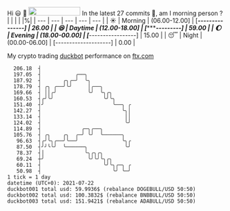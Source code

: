 Hi :smiley: :wave: <img src="https://jojoee.jojoee.com/api/utcnow" width="120" height="20">
In the latest 27 commits :bug:, am I morning person ? 
| | | | |%|
| --- | --- | --- | --- | --- |
| :sunny: | Morning | (06.00-12.00] | [*****---------------] | 26.00 |
| :satisfied: | Daytime | (12.00-18.00] | [***********---------] | 59.00 |
| :moon: | Evening | (18.00-00.00] | [***-----------------] | 15.00 |
| :sleeping: | Night | (00.00-06.00] | [--------------------] | 0.00 |

My crypto trading [duckbot](https://github.com/jojoee/duckbot) performance on [ftx.com](https://ftx.com/#a=13144711)
```
  206.18  ┤
  197.05  ┤           ╭──╮
  187.92  ┤       ╭╮╭─╯  ╰╮
  178.79  ┤ ╭╮ ╭──╯╰╯     │╭──╮
  169.66  ┤ ││╭╯          ╰╯  ╰╮╭╮
  160.53  ┤╭╯╰╯                ╰╯╰╮
  151.40  ┤╯                      ╰──╮ ╭
  142.27  ┤                          ╰╮│
  133.14  ┤                           ││
  124.02  ┤                           ╰╯
  114.89  ┤             ╭─╮╭──╮
  105.76  ┤ ╭╮    ╭╮  ╭─╯ ╰╯  ╰──────╮
   96.63  ┤╭╯╰╮╭──╯╰──╯              ╰╮╭
   87.50  ┤╯╯╰╰╯  ╰──────╮            ╰╯
   78.37  ┤│             ╰╮╭╮╭╮
   69.24  ┼╯              ╰╯╰╯╰╮╭╮
   60.11  ┤                    ╰╯╰╮╭─╮ ╭
   50.98  ┤                       ╰╯ ╰─╯
1 tick = 1 day
datetime (UTC+0): 2021-07-22
duckbot001 total usd: 59.9936$ (rebalance DOGEBULL/USD 50:50)
duckbot002 total usd: 100.3832$ (rebalance BNBBULL/USD 50:50)
duckbot003 total usd: 151.9421$ (rebalance ADABULL/USD 50:50)
```

